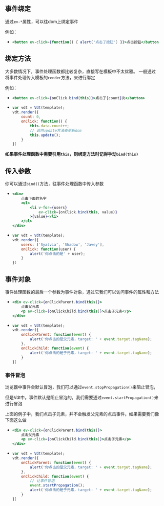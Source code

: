 ## 事件绑定

通过`ev-*`属性，可以往dom上绑定事件

例如：

* <!-- {.example-template} -->
    ```jsx
    <button ev-click={function() { alert('点击了按钮') }}>点击按钮</button>
    ```
<!-- {ul:.example.dom} -->

## 绑定方法

大多数情况下，事件处理函数都比较复杂，直接写在模板中不太优雅。
一般通过将事件处理传入模板的`render`方法，来进行绑定

例如：

* <!-- {.example-template} -->
    ```jsx
    <button ev-click={onClick.bind(this)}>点击了{count}次</button>
    ```
* <!-- {.example-js} -->
    ```js
    var vdt = Vdt(template);
    vdt.render({
        count: 0,
        onClick: function() {
            this.data.count++;
            // 调用update方法去更新dom
            this.update();
        }
    })
    ```
<!-- {ul:.example.dom} -->

__如果事件处理函数中需要引用`this`，则绑定方法时记得手动`bind(this)`__

## 传入参数 

你可以通过`bind()`方法，往事件处理函数中传入参数

* <!-- {.example-template} -->
    ```jsx
    <div>
        点击下面的名字
        <ul>
            <li v-for={users} 
                ev-click={onClick.bind(this, value)}
            >{value}</li>
        </ul>
    </div>
    ```
* <!-- {.example-js} -->
    ```js
    var vdt = Vdt(template);
    vdt.render({
        users: ['Syalvia', 'Shadow', 'Javey'],
        onClick: function(user) {
            alert('你点击的是' + user);
        }
    })
    ```
<!-- {ul:.example.dom} -->

## 事件对象

事件处理函数的最后一个参数为事件对象，通过它我们可以访问事件的属性和方法 

* <!-- {.example-template} -->
    ```jsx
    <div ev-click={onClickParent.bind(this)}>
        点击父元素
        <p ev-click={onClickChild.bind(this)}>点击子元素</p>
    </div>
    ```
* <!-- {.example-js} -->
    ```js
    var vdt = Vdt(template);
    vdt.render({
        onClickParent: function(event) {
            alert('你点击的是父元素，target: ' + event.target.tagName);
        },
        onClickChild: function(event) {
            alert('你点击的是子元素，target: ' + event.target.tagName);
        }
    })
    ```
<!-- {ul:.example.dom.event-object} -->

### 事件冒泡

浏览器中事件会默认冒泡，我们可以通过`event.stopPropagation()`来阻止冒泡，

但是Vdt中，事件默认是阻止冒泡的，我们需要通过`event.startPropagation()`来进行冒泡

上面的例子中，我们点击子元素，并不会触发父元素的点击事件，如果需要我们像下面这么做

* <!-- {.example-template} -->
    ```jsx
    <div ev-click={onClickParent.bind(this)}>
        点击父元素
        <p ev-click={onClickChild.bind(this)}>点击子元素</p>
    </div>
    ```
* <!-- {.example-js} -->
    ```js
    var vdt = Vdt(template);
    vdt.render({
        onClickParent: function(event) {
            alert('你点击的是父元素，target: ' + event.target.tagName);
        },
        onClickChild: function(event) {
            // 让事件冒泡
            event.startPropagation();
            alert('你点击的是子元素，target: ' + event.target.tagName);
        }
    })
    ```
<!-- {ul:.example.dom.event-object} -->

